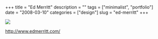 +++
title = "Ed Merritt"
description = ""
tags = ["minimalist", "portfolio"]
date = "2008-03-10"
categories = ["design"]
slug = "ed-merritt"
+++


 

  <div id="screens-thumbs" class="clearfix">
    <div class="txt-center" id="design-submission"><a href="http://www.edmerritt.com/"><img id='bluga-thumbnail-838' class='bluga-thumbnail large' src='http://media.konigi.com/bluga/
wt47f2790985faa_0.jpg'/></a></div>  
  </div>   
<p><a href="http://www.edmerritt.com/">http://www.edmerritt.com/</a></p>




